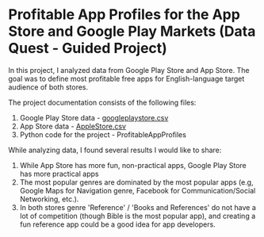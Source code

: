 # Profitable App Profiles for the App Store and Google Play Markets (Data Quest - Guided Project)
In this project, I analyzed data from Google Play Store and App Store. The goal was to define most profitable free apps for English-language target audience of both stores. 

The project documentation consists of the following files:
  1. Google Play Store data - <a href = 'https://github.com/mdrobovtseva/DQ---GP---Profitable-App-Profiles-for-the-App-Store-and-Google-Play-Markets/blob/master/googleplaystore.csv'>googleplaystore.csv </a>
  2. App Store data - <a href = 'https://github.com/mdrobovtseva/DQ---GP---Profitable-App-Profiles-for-the-App-Store-and-Google-Play-Markets/blob/master/AppleStore.csv'>AppleStore.csv</a>
  3. Python code for the project - ProfitableAppProfiles
  
While analyzing data, I found several results I would like to share:
1. While App Store has more fun, non-practical apps, Google Play Store has more practical apps
2. The most popular genres are dominated by the most popular apps (e.g, Google Maps for Navigation genre, Facebook for Communication/Social Networking, etc.). 
3. In both stores genre 'Reference' / 'Books and References' do not have a lot of competition (though Bible is the most popular app), and creating a fun reference app could be a good idea for app developers.
